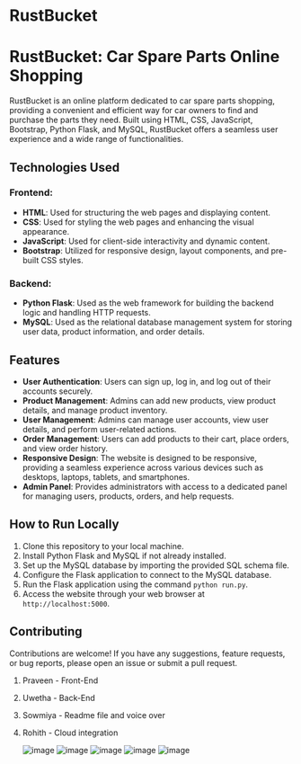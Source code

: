 # RustBucket
# RustBucket: Car Spare Parts Online Shopping

RustBucket is an online platform dedicated to car spare parts shopping, providing a convenient and efficient way for car owners to find and purchase the parts they need. Built using HTML, CSS, JavaScript, Bootstrap, Python Flask, and MySQL, RustBucket offers a seamless user experience and a wide range of functionalities.

## Technologies Used

### Frontend:
- **HTML**: Used for structuring the web pages and displaying content.
- **CSS**: Used for styling the web pages and enhancing the visual appearance.
- **JavaScript**: Used for client-side interactivity and dynamic content.
- **Bootstrap**: Utilized for responsive design, layout components, and pre-built CSS styles.

### Backend:
- **Python Flask**: Used as the web framework for building the backend logic and handling HTTP requests.
- **MySQL**: Used as the relational database management system for storing user data, product information, and order details.

## Features
- **User Authentication**: Users can sign up, log in, and log out of their accounts securely.
- **Product Management**: Admins can add new products, view product details, and manage product inventory.
- **User Management**: Admins can manage user accounts, view user details, and perform user-related actions.
- **Order Management**: Users can add products to their cart, place orders, and view order history.
- **Responsive Design**: The website is designed to be responsive, providing a seamless experience across various devices such as desktops, laptops, tablets, and smartphones.
- **Admin Panel**: Provides administrators with access to a dedicated panel for managing users, products, orders, and help requests.

## How to Run Locally
1. Clone this repository to your local machine.
2. Install Python Flask and MySQL if not already installed.
3. Set up the MySQL database by importing the provided SQL schema file.
4. Configure the Flask application to connect to the MySQL database.
5. Run the Flask application using the command `python run.py`.
6. Access the website through your web browser at `http://localhost:5000`.

## Contributing
Contributions are welcome! If you have any suggestions, feature requests, or bug reports, please open an issue or submit a pull request.
1. Praveen - Front-End
2. Uwetha - Back-End
3. Sowmiya - Readme file and voice over
4. Rohith - Cloud integration

   ![image](https://github.com/PraveenRajarathinam/RustBucket/assets/136549078/f66e8869-7ed9-4550-b42e-bb60dfb11a95)
   ![image](https://github.com/PraveenRajarathinam/RustBucket/assets/136549078/cb278d75-7259-4087-8cbc-19b2a2b5206f)
   ![image](https://github.com/PraveenRajarathinam/RustBucket/assets/136549078/e7f5fe04-f924-471c-baaf-e1f875bdf89f)
   ![image](https://github.com/PraveenRajarathinam/RustBucket/assets/136549078/52ae1f0e-c0bc-488f-93a6-4486d432571c)
   ![image](https://github.com/PraveenRajarathinam/RustBucket/assets/158301663/82fe2a5f-0f83-440c-957c-b40b1f7b6140)






